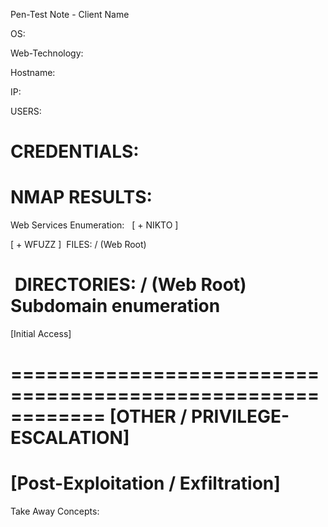 Pen-Test Note  - Client Name

OS:

Web-Technology:

Hostname:

IP:

USERS:

CREDENTIALS:
 
============================================================
NMAP RESULTS:
 
============================================================
Web Services Enumeration:
 
[ + NIKTO ]

[ + WFUZZ ]
 FILES: / (Web Root)

 DIRECTORIES: / (Web Root)
 
Subdomain enumeration
 
============================================================
[Initial Access]

============================================================
[OTHER / PRIVILEGE-ESCALATION]
 
============================================================
[Post-Exploitation / Exfiltration]
 
============================================================
Take Away Concepts:

